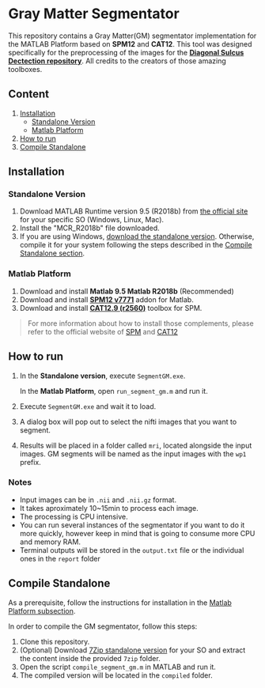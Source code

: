 
# Gray Matter Segmentator
This repository contains a Gray Matter(GM) segmentator implementation for the MATLAB Platform based on **SPM12** and **CAT12**. This tool was designed specifically for the preprocessing of the images for the [**Diagonal Sulcus Dectection repository**](https://github.com/hkulsgaard/sulcus). All credits to the creators of those amazing toolboxes.

## Content
1. [Installation](#Installation)
    * [Standalone Version](#Standalone-Version)
    * [Matlab Platform](#Matlab-Platform)
2. [How to run](#How-to-run)
3. [Compile Standalone](#Compile-Standalone)

## Installation

### Standalone Version
1. Download MATLAB Runtime version 9.5 (R2018b) from [the official site](https://www.mathworks.com/products/compiler/matlab-runtime.html) for your specific SO (Windows, Linux, Mac).
2. Install the "MCR_R2018b" file downloaded.
3. If you are using Windows, [download the standalone version](https://github.com/hkulsgaard/SegmentGM/releases/tag/v0.1.0). Otherwise, compile it for your system following the steps described in the [Compile Standalone section](#Compile-Standalone).

### Matlab Platform
1. Download and install **Matlab 9.5 Matlab R2018b** (Recommended)
2. Download and install [**SPM12  v7771**](https://www.fil.ion.ucl.ac.uk/spm/software/download/) addon for Matlab.
3. Download and install [**CAT12.9 (r2560)**](https://www.neuro.uni-jena.de/cat12/cat12_r2560.zip) toolbox for SPM.

>For more information about how to install those complements, please refer to the official website of [SPM](https://www.fil.ion.ucl.ac.uk/spm/docs/installation/) and [CAT12](https://neuro-jena.github.io/cat/index.html#DOWNLOAD)

## How to run

1. In the **Standalone version**, execute `SegmentGM.exe`. 
   
   In the **Matlab Platform**, open `run_segment_gm.m` and run it.

1. Execute `SegmentGM.exe` and wait it to load.
2. A dialog box will pop out to select the nifti images that you want to segment.
3. Results will be placed in a folder called `mri`, located alongside the input images. GM segments will be named as the input images with the `wp1` prefix.

### Notes
- Input images can be in `.nii` and `.nii.gz` format.
- It takes aproximately 10~15min to process each image.
- The processing is CPU intensive.
- You can run several instances of the segmentator if you want to do it more quickly, however keep in mind that is going to consume more CPU and memory RAM.
- Terminal outputs will be stored in the `output.txt` file or the individual ones in the `report` folder

## Compile Standalone

As a prerequisite, follow the instructions for installation in the [Matlab Platform subsection](#Matlab-Platform).

In order to compile the GM segmentator, follow this steps:
1. Clone this repository.
2. (Optional) Download [7Zip standalone version](https://www.7-zip.org/download.html) for your SO and extract the content inside the provided `7zip` folder.
3. Open the script `compile_segment_gm.m` in MATLAB and run it.
4. The compiled version will be located in the `compiled` folder.